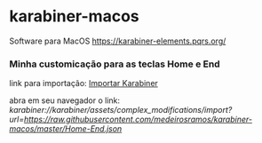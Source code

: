 # karabiner-macos

Software para MacOS https://karabiner-elements.pqrs.org/

### Minha customicação para as teclas Home e End

link para importação: [Importar Karabiner](http://karabiner://karabiner/assets/complex_modifications/import?url=https://raw.githubusercontent.com/medeirosramos/karabiner-macos/master/Home-End.json)

abra em seu navegador o link: *karabiner://karabiner/assets/complex_modifications/import?url=https://raw.githubusercontent.com/medeirosramos/karabiner-macos/master/Home-End.json*
